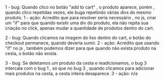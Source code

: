 1 - bug: Quando clico no botão "add to cart" , o produto aparece, porém , quando clico repetidas vezes, ele buga repetindo várias divs do mesmo produto.
1 - ação: Acredito que para resolver seria necessário , no js, cirar um "if" para que quando existir uma div do produto, ela não repita sua criação no click, apenas mudar a quantidade de produtos dentro do cart.

2 - bug: Quando clicamos na imagem do lixo dentro do cart, o botão do checkout permanece, quando deveria sumir.
2 - ação: Acredito que usando "if" no js , também podemos dizer para que quando não exista produto na cesta, o botão não exista.

3 - bug: Se deletamos um produto da cesta e readicionamos, o bug 3 intercala com o bug 1 , só que no bug 3 , quando clicamos para adicionar mais produtos na cesta, a cesta inteira desaparece.
3 - ação: n/a